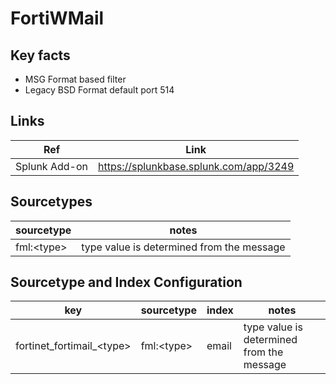 # FortiWMail

## Key facts

* MSG Format based filter
* Legacy BSD Format default port 514

## Links

| Ref            | Link                                                                                                    |
|----------------|---------------------------------------------------------------------------------------------------------|
| Splunk Add-on  | <https://splunkbase.splunk.com/app/3249>                                                               |

## Sourcetypes

| sourcetype     | notes                                                                                                   |
|----------------|---------------------------------------------------------------------------------------------------------|
| fml:<type\>          | type value is determined from the message                                                               |

## Sourcetype and Index Configuration

| key            | sourcetype     | index          | notes          |
|----------------|----------------|----------------|----------------|
| fortinet_fortimail_<type\>      | fml:\<type\>      | email          |  type value is determined from the message          |
